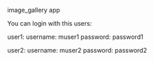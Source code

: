 image_gallery app

You can login with this users:

user1:
username: muser1
password: password1

user2:
username: muser2
password: password2
